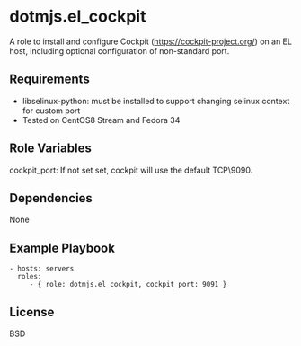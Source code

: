 dotmjs.el_cockpit
=========

A role to install and configure Cockpit (https://cockpit-project.org/) on an EL host, including optional configuration of non-standard port.

Requirements
------------

- libselinux-python: must be installed to support changing selinux context for custom port
- Tested on CentOS8 Stream and Fedora 34

Role Variables
--------------

cockpit_port: If not set set, cockpit will use the default TCP\9090.

Dependencies
------------

None

Example Playbook
----------------

    - hosts: servers
      roles:
         - { role: dotmjs.el_cockpit, cockpit_port: 9091 }

License
-------

BSD
